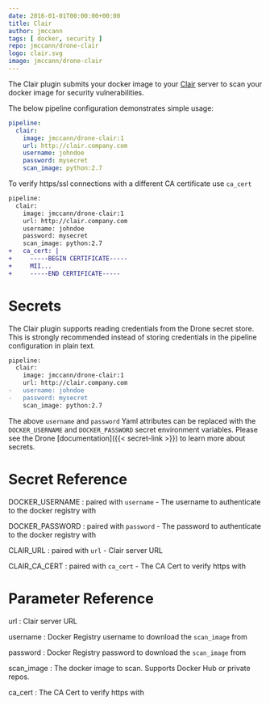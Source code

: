 ```yaml
---
date: 2016-01-01T00:00:00+00:00
title: Clair
author: jmccann
tags: [ docker, security ]
repo: jmccann/drone-clair
logo: clair.svg
image: jmccann/drone-clair
---
```


The Clair plugin submits your docker image to your [Clair](https://github.com/coreos/clair)
server to scan your docker image for security vulnerabilities.

The below pipeline configuration demonstrates simple usage:

```yaml
pipeline:
  clair:
    image: jmccann/drone-clair:1
    url: http://clair.company.com
    username: johndoe
    password: mysecret
    scan_image: python:2.7
```

To verify https/ssl connections with a different CA certificate use `ca_cert`

```diff
pipeline:
  clair:
    image: jmccann/drone-clair:1
    url: http://clair.company.com
    username: johndoe
    password: mysecret
    scan_image: python:2.7
+   ca_cert: |
+     -----BEGIN CERTIFICATE-----
+     MII...
+     -----END CERTIFICATE-----
```

# Secrets

The Clair plugin supports reading credentials from the Drone secret store. This is strongly recommended instead of storing credentials in the pipeline configuration in plain text.

```diff
pipeline:
  clair:
    image: jmccann/drone-clair:1
    url: http://clair.company.com
-   username: johndoe
-   password: mysecret
    scan_image: python:2.7
```

The above `username` and `password` Yaml attributes can be replaced with the `DOCKER_USERNAME` and `DOCKER_PASSWORD` secret environment variables.
Please see the Drone [documentation]({{< secret-link >}}) to learn more about secrets.

# Secret Reference

DOCKER_USERNAME
: paired with `username` - The username to authenticate to the docker registry with

DOCKER_PASSWORD
: paired with `password` - The password to authenticate to the docker registry with

CLAIR_URL
: paired with `url` - Clair server URL

CLAIR_CA_CERT
: paired with `ca_cert` - The CA Cert to verify https with

# Parameter Reference

url
: Clair server URL

username
: Docker Registry username to download the `scan_image` from

password
: Docker Registry password to download the `scan_image` from

scan_image
: The docker image to scan.  Supports Docker Hub or private repos.

ca_cert
: The CA Cert to verify https with

